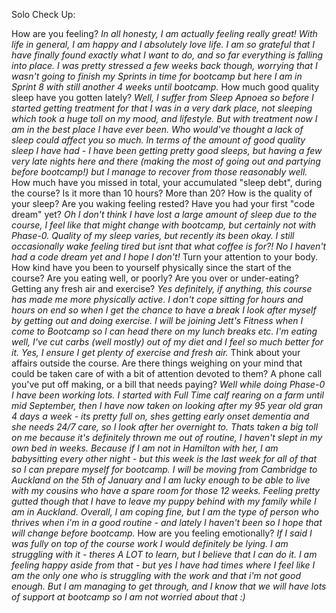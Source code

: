 Solo Check Up:


How are you feeling?
*In all honesty, I am actually feeling really great! With life in general, I am happy and I absolutely love life. I am so grateful that I have finally found exactly what I want to do, and so far everything is falling into place. I was pretty stressed a few weeks back though, worrying that I wasn't going to finish my Sprints in time for bootcamp but here I am in Sprint 8 with still another 4 weeks until bootcamp.*
How much good quality sleep have you gotten lately?
*Well, I suffer from Sleep Apnoea so before I started getting treatment for that I was in a very dark place, not sleeping which took a huge toll on my mood, and lifestyle. But with treatment now I am in the best place I have ever been. Who would've thought a lack of sleep could affect you so much. In terms of the amount of good quality sleep I have had - I have been getting pretty good sleeps, but having a few very late nights here and there (making the most of going out and partying before bootcamp!) but I manage to recover from those reasonably well.*
How much have you missed in total, your accumulated "sleep debt", during the course? Is it more than 10 hours? More than 20? How is the quality of your sleep? Are you waking feeling rested? Have you had your first "code dream" yet?
*Oh I don't think I have lost a large amount of sleep due to the course, I feel like that might change with bootcamp, but certainly not with Phase-0. Quality of my sleep varies, but recently its been okay. I still occasionally wake feeling tired but isnt that what coffee is for?! No I haven't had a code dream yet and I hope I don't!*
Turn your attention to your body. How kind have you been to yourself physically since the start of the course? Are you eating well, or poorly? Are you over or under-eating? Getting any fresh air and exercise?
*Yes definitely, if anything, this course has made me more physically active. I don't cope sitting for hours and hours on end so when I get the chance to have a break I look after myself by getting out and doing exercise. I will be joining Jett's Fitness when I come to Bootcamp so I can head there on my lunch breaks etc. I'm eating well, I've cut carbs (well mostly) out of my diet and I feel so much better for it. Yes, I ensure I get plenty of exercise and fresh air.*
Think about your affairs outside the course. Are there things weighing on your mind that could be taken care of with a bit of attention devoted to them? A phone call you've put off making, or a bill that needs paying?
*Well while doing Phase-0 I have been working lots. I started with Full Time calf rearing on a farm until mid September, then I have now taken on looking after my 95 year old gran 4 days a week - its pretty full on, shes getting early onset dementia and she needs 24/7 care, so I look after her overnight to. Thats taken a big toll on me because it's definitely thrown me out of routine, I haven't slept in my own bed in weeks. Because if I am not in Hamilton with her, I am babysitting every other night - but this week is the last week for all of that so I can prepare myself for bootcamp.
I will be moving from Cambridge to Auckland on the 5th of January and I am lucky enough to be able to live with my cousins who have a spare room for those 12 weeks. Feeling pretty gutted though that I have to leave my puppy behind with my family while I am in Auckland. Overall, I am coping fine, but I am the type of person who thrives when i'm in a good routine - and lately I haven't been so I hope that will change before bootcamp.*
How are you feeling emotionally?
*If I said I was fully on top of the course work I would definitely be lying. I am struggling with it - theres A LOT to learn, but I believe that I can do it. I am feeling happy aside from that - but yes I have had times where I feel like I am the only one who is struggling with the work and that i'm not good enough. But I am managing to get through, and I know that we will have lots of support at bootcamp so I am not worried about that :)*
